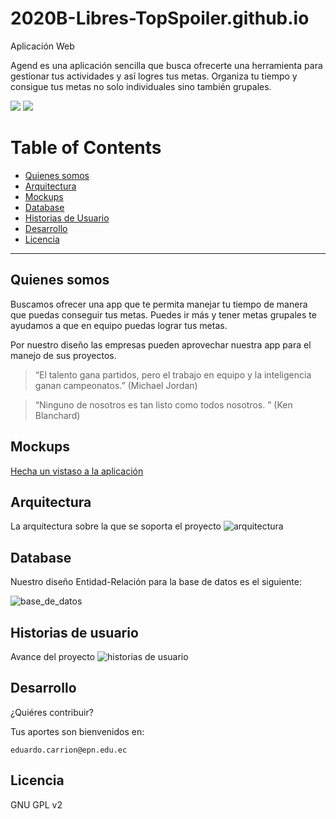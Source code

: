 # 2020B-Libres-TopSpoiler.github.io

Aplicación Web

Agend es una aplicación sencilla que busca ofrecerte una herramienta para gestionar tus actividades y así logres tus metas. Organiza tu tiempo y consigue tus metas no solo individuales sino también grupales.


![](https://img.shields.io/badge/lincese-GLP%20v2-red)
![](https://img.shields.io/badge/maintaner-mujik-blue)

Table of Contents
=======================

* [Quienes somos](#quienes-somos)
* [Arquitectura](#arquitectura)
* [Mockups](#mockups)
* [Database](#database)
* [Historias de Usuario](#historias-de-usuario)
* [Desarrollo](#desarrollo)
* [Licencia](#licencia)

---

Quienes somos
-------

Buscamos ofrecer una app que te permita manejar tu tiempo de manera que puedas conseguir tus metas. Puedes ir más y tener metas grupales te ayudamos a que en equipo puedas lograr tus metas.

Por nuestro diseño las empresas pueden aprovechar nuestra app para el manejo de sus proyectos.

> “El talento gana partidos, pero el trabajo en equipo y la inteligencia ganan campeonatos.” (Michael Jordan)

> “Ninguno de nosotros es tan listo como todos nosotros. ” (Ken Blanchard)

Mockups
-------

[Hecha un vistaso a la aplicación](https://www.figma.com/file/YBSq1VzG63potczpzNlXMS/Untitled?node-id=0%3A1)

Arquitectura
-------
La arquitectura sobre la que se soporta el proyecto
![arquitectura](architecture.jpg)

Database
-------
Nuestro diseño Entidad-Relación para la base de datos es el siguiente:

![base_de_datos](database.jpg)

Historias de usuario
-------
Avance del proyecto
![historias de usuario](user_histories.png)

Desarrollo
--------

¿Quiéres contribuir?

Tus aportes son bienvenidos en:

    eduardo.carrion@epn.edu.ec

Licencia
----

GNU GPL v2

